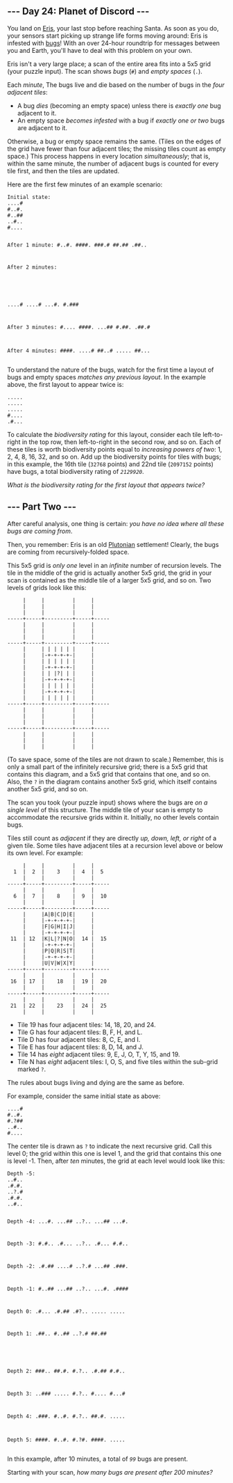<main>
<article class="day-desc"><h2>--- Day 24: Planet of Discord ---</h2><p>You land on <a href="https://en.wikipedia.org/wiki/Eris_(dwarf_planet)">Eris</a>, your last stop before reaching Santa.  As soon as you do, your sensors start picking up strange life forms moving around: Eris is infested with <a href="https://www.nationalgeographic.org/thisday/sep9/worlds-first-computer-bug/">bugs</a>! With an <span title="For a sad version of this story, look up Voices of a Distant Star.">over 24-hour roundtrip</span> for messages between you and Earth, you'll have to deal with this problem on your own.</p>
<p>Eris isn't a very large place; a scan of the entire area fits into a 5x5 grid (your puzzle input). The scan shows <em>bugs</em> (<code>#</code>) and <em>empty spaces</em> (<code>.</code>).</p>
<p>Each <em>minute</em>, The bugs live and die based on the number of bugs in the <em>four adjacent tiles</em>:</p>
<ul>
<li>A bug <em>dies</em> (becoming an empty space) unless there is <em>exactly one</em> bug adjacent to it.</li>
<li>An empty space <em>becomes infested</em> with a bug if <em>exactly one or two</em> bugs are adjacent to it.</li>
</ul>
<p>Otherwise, a bug or empty space remains the same.  (Tiles on the edges of the grid have fewer than four adjacent tiles; the missing tiles count as empty space.) This process happens in every location <em>simultaneously</em>; that is, within the same minute, the number of adjacent bugs is counted for every tile first, and then the tiles are updated.</p>
<p>Here are the first few minutes of an example scenario:</p>
<pre><code>Initial state:
....#
#..#.
#..##
..#..
#....

After 1 minute:
#..#.
####.
###.#
##.##
.##..

After 2 minutes:
#####
....#
....#
...#.
#.###

After 3 minutes:
#....
####.
...##
#.##.
.##.#

After 4 minutes:
####.
....#
##..#
.....
##...
</code></pre>
<p>To understand the nature of the bugs, watch for the first time a layout of bugs and empty spaces <em>matches any previous layout</em>. In the example above, the first layout to appear twice is:</p>
<pre><code>.....
.....
.....
#....
.#...
</code></pre>
<p>To calculate the <em>biodiversity rating</em> for this layout, consider each tile left-to-right in the top row, then left-to-right in the second row, and so on. Each of these tiles is worth biodiversity points equal to <em>increasing powers of two</em>: 1, 2, 4, 8, 16, 32, and so on.  Add up the biodiversity points for tiles with bugs; in this example, the 16th tile (<code>32768</code> points) and 22nd tile (<code>2097152</code> points) have bugs, a total biodiversity rating of <code><em>2129920</em></code>.</p>
<p><em>What is the biodiversity rating for the first layout that appears twice?</em></p>
</article>
<article class="day-desc"><h2 id="part2">--- Part Two ---</h2><p>After careful analysis, one thing is certain: <em>you have no idea where all these bugs are coming from</em>.</p>
<p>Then, you remember: Eris is an old <a href="20">Plutonian</a> settlement! Clearly, the bugs are coming from recursively-folded space.</p>
<p>This 5x5 grid is <em>only one</em> level in an <em>infinite</em> number of recursion levels. The tile in the middle of the grid is actually another 5x5 grid, the grid in your scan is contained as the middle tile of a larger 5x5 grid, and so on. Two levels of grids look like this:</p>
<pre><code>     |     |         |     |     
     |     |         |     |     
     |     |         |     |     
-----+-----+---------+-----+-----
     |     |         |     |     
     |     |         |     |     
     |     |         |     |     
-----+-----+---------+-----+-----
     |     | | | | | |     |     
     |     |-+-+-+-+-|     |     
     |     | | | | | |     |     
     |     |-+-+-+-+-|     |     
     |     | | |?| | |     |     
     |     |-+-+-+-+-|     |     
     |     | | | | | |     |     
     |     |-+-+-+-+-|     |     
     |     | | | | | |     |     
-----+-----+---------+-----+-----
     |     |         |     |     
     |     |         |     |     
     |     |         |     |     
-----+-----+---------+-----+-----
     |     |         |     |     
     |     |         |     |     
     |     |         |     |     
</code></pre>
<p>(To save space, some of the tiles are not drawn to scale.)  Remember, this is only a small part of the infinitely recursive grid; there is a 5x5 grid that contains this diagram, and a 5x5 grid that contains that one, and so on.  Also, the <code>?</code> in the diagram contains another 5x5 grid, which itself contains another 5x5 grid, and so on.</p>
<p>The scan you took (your puzzle input) shows where the bugs are <em>on a single level</em> of this structure. The middle tile of your scan is empty to accommodate the recursive grids within it. Initially, no other levels contain bugs.</p>
<p>Tiles still count as <em>adjacent</em> if they are directly <em>up, down, left, or right</em> of a given tile. Some tiles have adjacent tiles at a recursion level above or below its own level. For example:</p>
<pre><code>     |     |         |     |     
  1  |  2  |    3    |  4  |  5  
     |     |         |     |     
-----+-----+---------+-----+-----
     |     |         |     |     
  6  |  7  |    8    |  9  |  10 
     |     |         |     |     
-----+-----+---------+-----+-----
     |     |A|B|C|D|E|     |     
     |     |-+-+-+-+-|     |     
     |     |F|G|H|I|J|     |     
     |     |-+-+-+-+-|     |     
 11  | 12  |K|L|?|N|O|  14 |  15 
     |     |-+-+-+-+-|     |     
     |     |P|Q|R|S|T|     |     
     |     |-+-+-+-+-|     |     
     |     |U|V|W|X|Y|     |     
-----+-----+---------+-----+-----
     |     |         |     |     
 16  | 17  |    18   |  19 |  20 
     |     |         |     |     
-----+-----+---------+-----+-----
     |     |         |     |     
 21  | 22  |    23   |  24 |  25 
     |     |         |     |     
</code></pre>
<ul>
<li>Tile 19 has four adjacent tiles: 14, 18, 20, and 24.</li>
<li>Tile G has four adjacent tiles: B, F, H, and L.</li>
<li>Tile D has four adjacent tiles: 8, C, E, and I.</li>
<li>Tile E has four adjacent tiles: 8, D, 14, and J.</li>
<li>Tile 14 has <em>eight</em> adjacent tiles: 9, E, J, O, T, Y, 15, and 19.</li>
<li>Tile N has <em>eight</em> adjacent tiles: I, O, S, and five tiles within the sub-grid marked <code>?</code>.</li>
</ul>
<p>The rules about bugs living and dying are the same as before.</p>
<p>For example, consider the same initial state as above:</p>
<pre><code>....#
#..#.
#.?##
..#..
#....
</code></pre>
<p>The center tile is drawn as <code>?</code> to indicate the next recursive grid. Call this level 0; the grid within this one is level 1, and the grid that contains this one is level -1.  Then, after <em>ten</em> minutes, the grid at each level would look like this:</p>
<pre><code>Depth -5:
..#..
.#.#.
..?.#
.#.#.
..#..

Depth -4:
...#.
...##
..?..
...##
...#.

Depth -3:
#.#..
.#...
..?..
.#...
#.#..

Depth -2:
.#.##
....#
..?.#
...##
.###.

Depth -1:
#..##
...##
..?..
...#.
.####

Depth 0:
.#...
.#.##
.#?..
.....
.....

Depth 1:
.##..
#..##
..?.#
##.##
#####

Depth 2:
###..
##.#.
#.?..
.#.##
#.#..

Depth 3:
..###
.....
#.?..
#....
#...#

Depth 4:
.###.
#..#.
#.?..
##.#.
.....

Depth 5:
####.
#..#.
#.?#.
####.
.....
</code></pre>
<p>In this example, after 10 minutes, a total of <code><em>99</em></code> bugs are present.</p>
<p>Starting with your scan, <em>how many bugs are present after 200 minutes?</em></p>
</article>
</main>